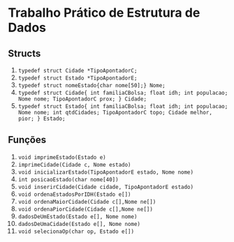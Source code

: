 # Trabalho Prático de Estrutura de Dados #

 ## Structs ##

1. `typedef struct Cidade *TipoApontadorC;`
2. `typedef struct Estado *TipoApontadorE;`
3. `typedef struct nomeEstado{char nome[50];} Nome;` 
4. `typedef struct Cidade{
	int familiaCBolsa;
	float idh;
	int populacao;
	Nome nome;
	TipoApontadorC prox;
} Cidade;`
5. `typedef struct Estado{
	int familiaCBolsa;
	float idh;
	int populacao;
	Nome nome;
	int qtdCidades;
	TipoApontadorC topo;
	Cidade melhor, pior;
} Estado;`


 ## Funções ##
 1. `void imprimeEstado(Estado e)`
 2. `imprimeCidade(Cidade c, Nome estado)` 
 3. `void inicializarEstado(TipoApontadorE estado, Nome nome)`
 4. `int posicaoEstado(char nome[40])`
 5. `void inserirCidade(Cidade cidade, TipoApontadorE estado)`
 6. `void ordenaEstadosPorIDH(Estado e[])`
 7. `void ordenaMaiorCidade(Cidade c[],Nome ne[])`
 8. `void ordenaPiorCidade(Cidade c[],Nome ne[])`
 9. `dadosDeUmEstado(Estado e[], Nome nome)`
 10. `dadosDeUmaCidade(Estado e[], Nome nome)`
 11. `void selecionaOp(char op, Estado e[])`


